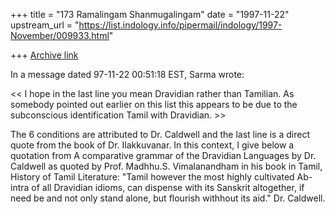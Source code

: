 +++
title = "173 Ramalingam Shanmugalingam"
date = "1997-11-22"
upstream_url = "https://list.indology.info/pipermail/indology/1997-November/009933.html"

+++
[Archive link](https://list.indology.info/pipermail/indology/1997-November/009933.html)

In a message dated 97-11-22 00:51:18 EST, Sarma wrote:

<< I hope in the last line you mean Dravidian rather than Tamilian. As
somebody
 pointed out earlier on this list this appears to be due to the subconscious
 identification Tamil with Dravidian. >>

The 6 conditions are attributed to Dr. Caldwell and the last line is a direct
quote from the book of Dr. Ilakkuvanar.
In this context, I give below a quotation from A comparative grammar of the
Dravidian Languages by Dr. Caldwell as quoted by Prof. Madhhu.S.
Vimalanandham in his book in Tamil, History of Tamil Literature:
"Tamil however the most highly cultivated Ab-intra of all Dravidian idioms,
can dispense with its Sanskrit altogether, if need be and not only stand
alone, but flourish withhout its aid." Dr. Caldwell.



